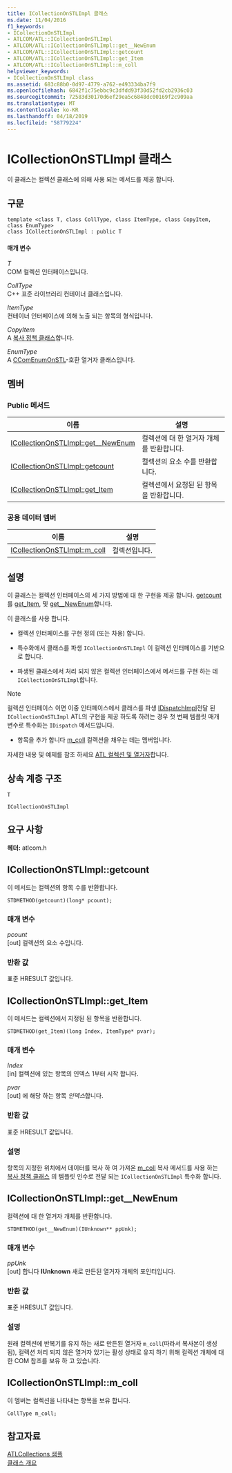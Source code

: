 ```yaml
---
title: ICollectionOnSTLImpl 클래스
ms.date: 11/04/2016
f1_keywords:
- ICollectionOnSTLImpl
- ATLCOM/ATL::ICollectionOnSTLImpl
- ATLCOM/ATL::ICollectionOnSTLImpl::get__NewEnum
- ATLCOM/ATL::ICollectionOnSTLImpl::getcount
- ATLCOM/ATL::ICollectionOnSTLImpl::get_Item
- ATLCOM/ATL::ICollectionOnSTLImpl::m_coll
helpviewer_keywords:
- ICollectionOnSTLImpl class
ms.assetid: 683c88b0-0d97-4779-a762-e493334ba7f9
ms.openlocfilehash: 6842f1c75ebbc9c3dfdd93f30d52fd2cb2936c03
ms.sourcegitcommit: 72583d30170d6ef29ea5c6848dc00169f2c909aa
ms.translationtype: MT
ms.contentlocale: ko-KR
ms.lasthandoff: 04/18/2019
ms.locfileid: "58779224"
---
```

# <a name="icollectiononstlimpl-class"></a>ICollectionOnSTLImpl 클래스

이 클래스는 컬렉션 클래스에 의해 사용 되는 메서드를 제공 합니다.

## <a name="syntax"></a>구문

```
template <class T, class CollType, class ItemType, class CopyItem, class EnumType>
class ICollectionOnSTLImpl : public T
```

#### <a name="parameters"></a>매개 변수

*T*<br/>
COM 컬렉션 인터페이스입니다.

*CollType*<br/>
C++ 표준 라이브러리 컨테이너 클래스입니다.

*ItemType*<br/>
컨테이너 인터페이스에 의해 노출 되는 항목의 형식입니다.

*CopyItem*<br/>
A [복사 정책 클래스](../../atl/atl-copy-policy-classes.md)합니다.

*EnumType*<br/>
A [CComEnumOnSTL](../../atl/reference/ccomenumonstl-class.md)-호환 열거자 클래스입니다.

## <a name="members"></a>멤버

### <a name="public-methods"></a>Public 메서드

|이름|설명|
|----------|-----------------|
|[ICollectionOnSTLImpl::get__NewEnum](#newenum)|컬렉션에 대 한 열거자 개체를 반환합니다.|
|[ICollectionOnSTLImpl::getcount](#get_count)|컬렉션의 요소 수를 반환합니다.|
|[ICollectionOnSTLImpl::get_Item](#get_item)|컬렉션에서 요청된 된 항목을 반환합니다.|

### <a name="public-data-members"></a>공용 데이터 멤버

|이름|설명|
|----------|-----------------|
|[ICollectionOnSTLImpl::m_coll](#m_coll)|컬렉션입니다.|

## <a name="remarks"></a>설명

이 클래스는 컬렉션 인터페이스의 세 가지 방법에 대 한 구현을 제공 합니다. [getcount](#get_count)를 [get_Item](#get_item), 및 [get__NewEnum](#newenum)합니다.

이 클래스를 사용 합니다.

- 컬렉션 인터페이스를 구현 정의 (또는 차용) 합니다.

- 특수화에서 클래스를 파생 `ICollectionOnSTLImpl` 이 컬렉션 인터페이스를 기반으로 합니다.

- 파생된 클래스에서 처리 되지 않은 컬렉션 인터페이스에서 메서드를 구현 하는 데 `ICollectionOnSTLImpl`합니다.

> [!NOTE]
>  컬렉션 인터페이스 이면 이중 인터페이스에서 클래스를 파생 [IDispatchImpl](../../atl/reference/idispatchimpl-class.md)전달 된 `ICollectionOnSTLImpl` ATL의 구현을 제공 하도록 하려는 경우 첫 번째 템플릿 매개 변수로 특수화는 `IDispatch` 메서드입니다.

- 항목을 추가 합니다 [m_coll](#m_coll) 컬렉션을 채우는 데는 멤버입니다.

자세한 내용 및 예제를 참조 하세요 [ATL 컬렉션 및 열거자](../../atl/atl-collections-and-enumerators.md)합니다.

## <a name="inheritance-hierarchy"></a>상속 계층 구조

`T`

`ICollectionOnSTLImpl`

## <a name="requirements"></a>요구 사항

**헤더:** atlcom.h

##  <a name="get_count"></a>  ICollectionOnSTLImpl::getcount

이 메서드는 컬렉션의 항목 수를 반환합니다.

```
STDMETHOD(getcount)(long* pcount);
```

### <a name="parameters"></a>매개 변수

*pcount*<br/>
[out] 컬렉션의 요소 수입니다.

### <a name="return-value"></a>반환 값

표준 HRESULT 값입니다.

##  <a name="get_item"></a>  ICollectionOnSTLImpl::get_Item

이 메서드는 컬렉션에서 지정된 된 항목을 반환합니다.

```
STDMETHOD(get_Item)(long Index, ItemType* pvar);
```

### <a name="parameters"></a>매개 변수

*Index*<br/>
[in] 컬렉션에 있는 항목의 인덱스 1부터 시작 합니다.

*pvar*<br/>
[out] 에 해당 하는 항목 *인덱스*합니다.

### <a name="return-value"></a>반환 값

표준 HRESULT 값입니다.

### <a name="remarks"></a>설명

항목의 지정한 위치에서 데이터를 복사 하 여 가져온 [m_coll](#m_coll) 복사 메서드를 사용 하는 [복사 정책 클래스](../../atl/atl-copy-policy-classes.md) 의 템플릿 인수로 전달 되는 `ICollectionOnSTLImpl` 특수화 합니다.

##  <a name="newenum"></a>  ICollectionOnSTLImpl::get__NewEnum

컬렉션에 대 한 열거자 개체를 반환합니다.

```
STDMETHOD(get__NewEnum)(IUnknown** ppUnk);
```

### <a name="parameters"></a>매개 변수

*ppUnk*<br/>
[out] 합니다 **IUnknown** 새로 만든된 열거자 개체의 포인터입니다.

### <a name="return-value"></a>반환 값

표준 HRESULT 값입니다.

### <a name="remarks"></a>설명

원래 컬렉션에 반복기를 유지 하는 새로 만든된 열거자 `m_coll`(따라서 복사본이 생성 됨), 컬렉션 처리 되지 않은 열거자 있기는 활성 상태로 유지 하기 위해 컬렉션 개체에 대 한 COM 참조를 보유 하 고 있습니다.

##  <a name="m_coll"></a>  ICollectionOnSTLImpl::m_coll

이 멤버는 컬렉션을 나타내는 항목을 보유 합니다.

```
CollType m_coll;
```

## <a name="see-also"></a>참고자료

[ATLCollections 샘플](../../overview/visual-cpp-samples.md)<br/>
[클래스 개요](../../atl/atl-class-overview.md)

